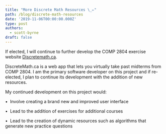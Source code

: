 ```yaml
---
title: "More Discrete Math Resources \_✏️"
path: /blog/discrete-math-resources
date: '2019-11-06T00:00:00.000Z'
type: post
authors:
  - scott-byrne
draft: false
---
```

If elected, I will continue to further develop the COMP 2804 exercise website [Discretemath.ca]().

DiscreteMath.ca is a web app that lets you virtually take past midterms from COMP 2804. I am the primary software developer on this project and if re-elected, I plan to continue its development with the addition of new resources.

My continued development on this project would:

•  Involve creating a brand new and improved user interface

•  Lead to the addition of exercises for additional courses

•  Lead to the creation of  dynamic resources such as algorithms that  generate new practice questions